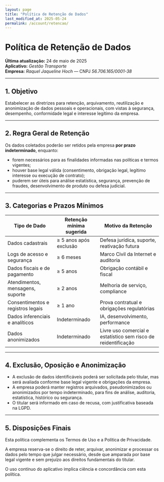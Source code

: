 ```yaml
---
layout: page
title: "Política de Retenção de Dados"
last_modified_at: 2025-05-24
permalink: /account/retencao/
---
```


# Política de Retenção de Dados

**Última atualização:** 24 de maio de 2025  
**Aplicativo:** *Gestão Transporte*  
**Empresa:** *Raquel Jaqueline Hoch* — CNPJ *56.706.165/0001-38*  

---

## 1. Objetivo

Estabelecer as diretrizes para retenção, arquivamento, reutilização e anonimização de dados pessoais e operacionais, com vistas à segurança, desempenho, conformidade legal e interesse legítimo da empresa.

---

## 2. Regra Geral de Retenção

Os dados coletados poderão ser retidos pela empresa **por prazo indeterminado**, enquanto:

- forem necessários para as finalidades informadas nas políticas e termos vigentes;
- houver base legal válida (consentimento, obrigação legal, legítimo interesse ou execução de contrato);
- puderem ser úteis para análise estatística, segurança, prevenção de fraudes, desenvolvimento de produto ou defesa judicial.

---

## 3. Categorias e Prazos Mínimos

| Tipo de Dado                         | Retenção mínima sugerida | Motivo da Retenção                                      |
|-------------------------------------|---------------------------|----------------------------------------------------------|
| Dados cadastrais                    | ≥ 5 anos após exclusão    | Defesa jurídica, suporte, reativação futura              |
| Logs de acesso e segurança          | ≥ 6 meses                 | Marco Civil da Internet e auditoria                      |
| Dados fiscais e de pagamento        | ≥ 5 anos                  | Obrigação contábil e fiscal                              |
| Atendimentos, mensagens, suporte    | ≥ 2 anos                  | Melhoria de serviço, compliance                          |
| Consentimentos e registros legais   | ≥ 1 ano                   | Prova contratual e obrigações regulatórias               |
| Dados inferenciais e analíticos     | Indeterminado             | IA, desenvolvimento, performance                         |
| Dados anonimizados                  | Indeterminado             | Livre uso comercial e estatístico sem risco de reidentificação |

---

## 4. Exclusão, Oposição e Anonimização

- A exclusão de dados identificáveis poderá ser solicitada pelo titular, mas será avaliada conforme base legal vigente e obrigações da empresa.
- A empresa poderá manter registros arquivados, pseudonimizados ou anonimizados por tempo indeterminado, para fins de análise, auditoria, estatística, histórico ou segurança.
- O titular será informado em caso de recusa, com justificativa baseada na LGPD.

---

## 5. Disposições Finais

Esta política complementa os Termos de Uso e a Política de Privacidade.

A empresa reserva-se o direito de reter, arquivar, anonimizar e processar os dados pelo tempo que julgar necessário, desde que amparada por base legal vigente e sem prejuízo aos direitos fundamentais do titular.

O uso contínuo do aplicativo implica ciência e concordância com esta política.
